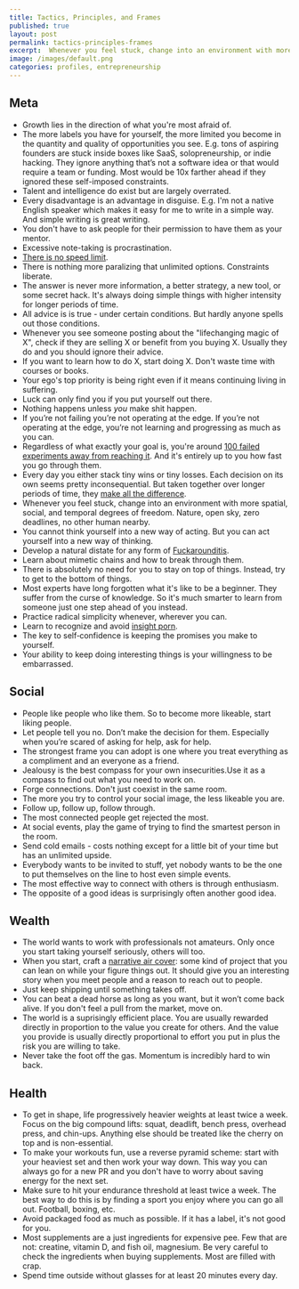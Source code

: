 ```yaml
---
title: Tactics, Principles, and Frames
published: true
layout: post
permalink: tactics-principles-frames
excerpt:  Whenever you feel stuck, change into an environment with more spatial, social, and temporal degrees of freedom. Nature, open sky, zero deadlines, no other human nearby.
image: /images/default.png
categories: profiles, entrepreneurship
---
```




## Meta

* Growth lies in the direction of what you're most afraid of.
* The more labels you have for yourself, the more limited you become in the quantity and quality of opportunities you see. E.g. tons of aspiring founders are stuck inside boxes like SaaS, solopreneurship, or indie hacking. They ignore anything that’s not a software idea or that would require a team or funding. Most would be 10x farther ahead if they ignored these self-imposed constraints.
* Talent and intelligence do exist but are largely overrated.
* Every disadvantage is an advantage in disguise. E.g. I'm not a native English speaker which makes it easy for me to write in a simple way. And simple writing is great writing. 
* You don't have to ask people for their permission to have them as your mentor. 
* Excessive note-taking is procrastination.
* [There is no speed limit](https://sive.rs/kimo).
* There is nothing more paralizing that unlimited options. Constraints liberate.
* The answer is never more information, a better strategy, a new tool, or some secret hack. It's always doing simple things with higher intensity for longer periods of time.
* All advice is is true - under certain conditions. But hardly anyone spells out those conditions.
* Whenever you see someone posting about the "lifechanging magic of X", check if they are selling X or benefit from you buying X. Usually they do and you should ignore their advice.
* If you want to learn how to do X, start doing X. Don't waste time with courses or books.
* Your ego's top priority is being right even if it means continuing living in suffering.
* Luck can only find you if you put yourself out there.
* Nothing happens unless *you* make shit happen.
* If you’re not failing you’re not operating at the edge. If you’re not operating at the edge, you’re not learning and progressing as much as you can. 
* Regardless of what exactly your goal is, you're around [100 failed experiments away from reaching it](https://jakobgreenfeld.com/hunting-failure). And it's entirely up to you how fast you go through them.
* Every day you either stack tiny wins or tiny losses. Each decision on its own seems pretty inconsequential. But taken together over longer periods of time, they [make all the difference](https://jamesclear.com/continuous-improvement).
* Whenever you feel stuck, change into an environment with more spatial, social, and temporal degrees of freedom. Nature, open sky, zero deadlines, no other human nearby.
* You cannot think yourself into a new way of acting. But you can act yourself into a new way of thinking.
* Develop a natural distate for any form of [Fuckarounditis](https://leangains.com/fuckarounditis/). 
* Learn about mimetic chains and how to break through them.
* There is absolutely no need for you to stay on top of things. Instead, try to get to the bottom of things. 
* Most experts have long forgotten what it's like to be a beginner. They suffer from the curse of knowledge. So it's much smarter to learn from someone just one step ahead of you instead.
* Practice radical simplicity whenever, wherever you can.
* Learn to recognize and avoid [insight porn](https://jakobgreenfeld.com/insight-porn).
* The key to self‐confidence is keeping the promises you make to yourself.
* Your ability to keep doing interesting things is your willingness to be embarrassed.

## Social

* People like people who like them. So to become more likeable, start liking people.
* Let people tell you no. Don’t make the decision for them. Especially when you’re scared of asking for help, ask for help.
* The strongest frame you can adopt is one where you treat everything as a compliment and an everyone as a friend.
* Jealousy is the best compass for your own insecurities.Use it as a compass to find out what you need to work on.
* Forge connections. Don't just coexist in the same room.
* The more you try to control your social image, the less likeable you are. 
* Follow up, follow up, follow through.
* The most connected people get rejected the most.
* At social events, play the game of trying to find the smartest person in the room.
* Send cold emails - costs nothing except for a little bit of your time but has an unlimited upside.
* Everybody wants to be invited to stuff, yet nobody wants to be the one to put themselves on the line to host even simple events.
* The most effective way to connect with others is through enthusiasm.
* The opposite of a good ideas is surprisingly often another good idea.

## Wealth

* The world wants to work with professionals not amateurs. Only once you start taking yourself seriously, others will too.
* When you start, craft a [narrative air cover](https://tomcritchlow.com/2022/06/03/indie-consulting-map/): some kind of project that you can lean on while your figure things out. It should give you an interesting story when you meet people and a reason to reach out to people.
* Just keep shipping until something takes off.
* You can beat a dead horse as long as you want, but it won’t come back alive. If you don't feel a pull from the market, move on.
* The world is a suprisingly efficient place. You are  usually rewarded directly in proportion to the value you create for others. And the value you provide is usually directly proportional to effort you put in plus the risk you are willing to take.
* Never take the foot off the gas. Momentum is incredibly hard to win back.

## Health

* To get in shape, life progressively heavier weights at least twice a week. Focus on the big compound lifts: squat, deadlift, bench press, overhead press, and chin-ups. Anything else should be treated like the cherry on top and is non-essential.
* To make your workouts fun, use a reverse pyramid scheme: start with your heaviest set and then work your way down. This way you can always go for a new PR and you don't have to worry about saving energy for the next set.
* Make sure to hit your endurance threshold at least twice a week. The best way to do this is by finding a sport you enjoy where you can go all out. Football, boxing, etc.
* Avoid packaged food as much as possible. If it has a label, it's not good for you.
* Most supplements are a just ingredients for expensive pee. Few that are not: creatine, vitamin D, and fish oil, magnesium. Be very careful to check the ingredients when buying supplements. Most are filled with crap.
* Spend time outside without glasses for at least 20 minutes every day.




